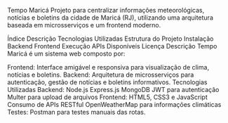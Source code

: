 Tempo Maricá
Projeto para centralizar informações meteorológicas, notícias e boletins da cidade de Maricá (RJ), utilizando uma arquitetura baseada em microsserviços e um frontend moderno.

Índice
Descrição
Tecnologias Utilizadas
Estrutura do Projeto
Instalação
Backend
Frontend
Execução
APIs Disponíveis
Licença
Descrição
Tempo Maricá é um sistema web composto por:

Frontend: Interface amigável e responsiva para visualização de clima, notícias e boletins.
Backend: Arquitetura de microsserviços para autenticação, gestão de notícias e boletins informativos.
Tecnologias Utilizadas
Backend:
Node.js
Express.js
MongoDB
JWT para autenticação
Multer para upload de arquivos
Frontend:
HTML5, CSS3 e JavaScript
Consumo de APIs RESTful
OpenWeatherMap para informações climáticas
Testes:
Postman para testes manuais das rotas.
